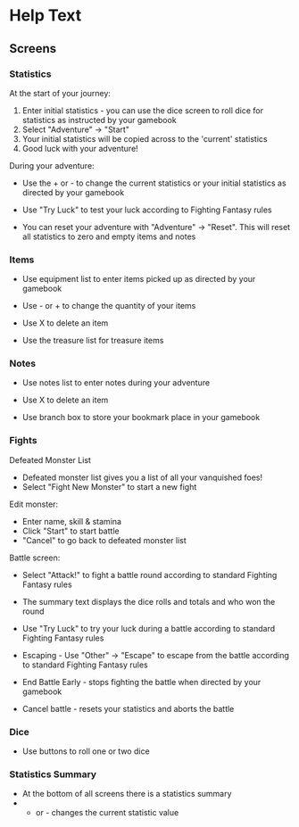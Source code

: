 # Help Text #

## Screens ##

### Statistics ###

At the start of your journey:

1. Enter initial statistics - you can use the dice screen to roll dice for statistics as instructed by your gamebook
2. Select "Adventure" -> "Start"
3. Your initial statistics will be copied across to the 'current' statistics
4. Good luck with your adventure!

During your adventure:

- Use the + or - to change the current statistics or your initial statistics as directed by your gamebook

- Use "Try Luck" to test your luck according to Fighting Fantasy rules

- You can reset your adventure with "Adventure" -> "Reset". This will reset all statistics to zero and empty items and notes

### Items ###

- Use equipment list to enter items picked up as directed by your gamebook
- Use - or + to change the quantity of your items
- Use X to delete an item

- Use the treasure list for treasure items

### Notes ###

- Use notes list to enter notes during your adventure
- Use X to delete an item

- Use branch box to store your bookmark place in your gamebook

### Fights ###

Defeated Monster List

- Defeated monster list gives you a list of all your vanquished foes!
- Select "Fight New Monster" to start a new fight

Edit monster:

- Enter name, skill & stamina
- Click "Start" to start battle
- "Cancel" to go back to defeated monster list

Battle screen:

- Select "Attack!" to fight a battle round according to standard Fighting Fantasy rules
- The summary text displays the dice rolls and totals and who won the round

- Use "Try Luck" to try your luck during a battle according to standard Fighting Fantasy rules

- Escaping - Use "Other" -> "Escape" to escape from the battle according to standard Fighting Fantasy rules
- End Battle Early - stops fighting the battle when directed by your gamebook
- Cancel battle - resets your statistics and aborts the battle

### Dice ###

- Use buttons to roll one or two dice

### Statistics Summary ###

- At the bottom of all screens there is a statistics summary
- + or - changes the current statistic value

